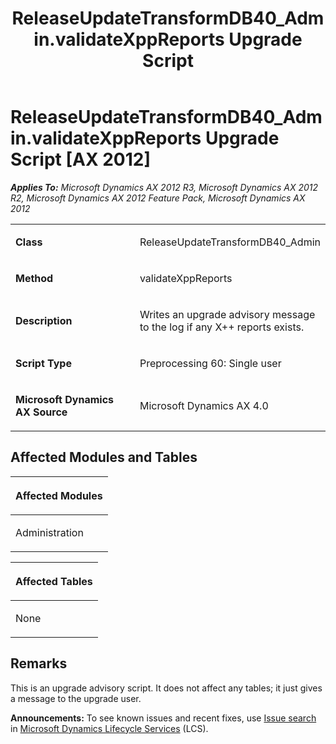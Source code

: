 ﻿---
title: ReleaseUpdateTransformDB40_Admin.validateXppReports Upgrade Script
TOCTitle: ReleaseUpdateTransformDB40_Admin.validateXppReports Upgrade Script
ms:assetid: 43fb7ea8-714f-8b32-5210-57b32d44399a
ms:mtpsurl: https://msdn.microsoft.com/en-us/library/JJ718895(v=AX.60)
ms:contentKeyID: 49707929
ms.date: 05/18/2015
mtps_version: v=AX.60
---

# ReleaseUpdateTransformDB40\_Admin.validateXppReports Upgrade Script [AX 2012]


_**Applies To:** Microsoft Dynamics AX 2012 R3, Microsoft Dynamics AX 2012 R2, Microsoft Dynamics AX 2012 Feature Pack, Microsoft Dynamics AX 2012_

<table>
<colgroup>
<col style="width: 50%" />
<col style="width: 50%" />
</colgroup>
<tbody>
<tr class="odd">
<td><p><strong>Class</strong></p></td>
<td><p>ReleaseUpdateTransformDB40_Admin</p></td>
</tr>
<tr class="even">
<td><p><strong>Method</strong></p></td>
<td><p>validateXppReports</p></td>
</tr>
<tr class="odd">
<td><p><strong>Description</strong></p></td>
<td><p>Writes an upgrade advisory message to the log if any X++ reports exists.</p></td>
</tr>
<tr class="even">
<td><p><strong>Script Type</strong></p></td>
<td><p>Preprocessing 60: Single user</p></td>
</tr>
<tr class="odd">
<td><p><strong>Microsoft Dynamics AX Source</strong></p></td>
<td><p>Microsoft Dynamics AX 4.0</p></td>
</tr>
</tbody>
</table>


## Affected Modules and Tables

<table>
<colgroup>
<col style="width: 100%" />
</colgroup>
<thead>
<tr class="header">
<th><p>Affected Modules</p></th>
</tr>
</thead>
<tbody>
<tr class="odd">
<td><p>Administration</p></td>
</tr>
</tbody>
</table>


<table>
<colgroup>
<col style="width: 100%" />
</colgroup>
<thead>
<tr class="header">
<th><p>Affected Tables</p></th>
</tr>
</thead>
<tbody>
<tr class="odd">
<td><p>None</p></td>
</tr>
</tbody>
</table>


## Remarks

This is an upgrade advisory script. It does not affect any tables; it just gives a message to the upgrade user.

  
**Announcements:** To see known issues and recent fixes, use [Issue search](http://go.microsoft.com/fwlink/?linkid=389258) in [Microsoft Dynamics Lifecycle Services](http://go.microsoft.com/fwlink/?linkid=306505) (LCS).

